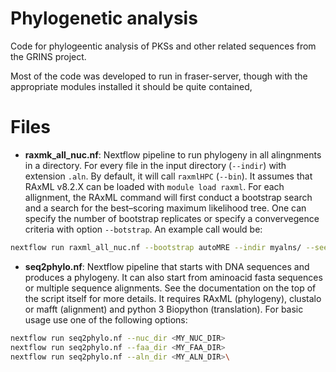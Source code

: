 # Phylogenetic analysis

Code for phylogeentic analysis of PKSs and other related sequences from
the GRINS project.

Most of the code was developed to run in fraser-server, though with the
appropriate modules installed it should be quite contained,

# Files

* **raxmk_all_nuc.nf**: Nextflow pipeline to run phylogeny in all alingnments
in a directory. For every file in the input directory (`--indir`) with
extension `.aln`. By default, it will call `raxmlHPC` (`--bin`). It assumes that
RAxML v8.2.X can be loaded with `module load raxml`. For each allignment,
the RAxML command  will first conduct a bootstrap search and a search for
the best–scoring maximum likelihood tree. One can specify the number of
bootstrap replicates or specify a convervegence criteria with option
`--botstrap`. An example call would be:

```bash
nextflow run raxml_all_nuc.nf --bootstrap autoMRE --indir myalns/ --seed 12345
```

* **seq2phylo.nf**: Nextflow pipeline that starts with DNA sequences and
produces a phylogeny. It can also start from aminoacid fasta sequences or
multiple sequence alignments. See the documentation on the top of the script
itself for more details. It requires RAxML (phylogeny), clustalo or mafft
(alignment) and python 3 Biopython (translation). For basic usage use one of
the following options:

```bash
nextflow run seq2phylo.nf --nuc_dir <MY_NUC_DIR>
nextflow run seq2phylo.nf --faa_dir <MY_FAA_DIR>
nextflow run seq2phylo.nf --aln_dir <MY_ALN_DIR>\
```
